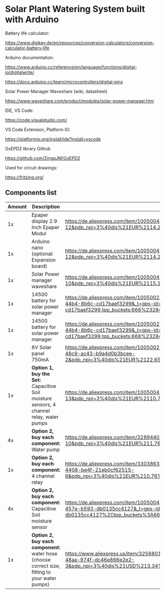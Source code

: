 # Solar Plant Watering System built with Arduino

Battery life calculator:

https://www.digikey.de/en/resources/conversion-calculators/conversion-calculator-battery-life

Arduino documentation:

https://www.arduino.cc/reference/en/language/functions/digital-io/digitalwrite/

https://docs.arduino.cc/learn/microcontrollers/digital-pins

Solar Power Manager Waveshare (wiki, datasheet)

https://www.waveshare.com/product/modules/solar-power-manager.htm

IDE, VS Code:

https://code.visualstudio.com/ 

VS Code Extension, Platform IO:

https://platformio.org/install/ide?install=vscode

GxEPD2 library Github

https://github.com/ZinggJM/GxEPD2


Used for circuit drawings:

https://fritzing.org/


## Components list

| Amount | Description | Link |
| ----------- | ----------- | ----------- |
|1x|Epaper display 2.9 Inch Epaper Modul | https://de.aliexpress.com/item/1005004617824133.html?spm=a2g0o.productlist.main.25.45a93583sWOFOR&algo_pvid=42e690ac-add2-4249-b54f-315f9d26e110&algo_exp_id=42e690ac-add2-4249-b54f-315f9d26e110-12&pdp_npi=3%40dis%21EUR%2114.26%2111.55%21%21%21%21%21%40214528be16851114736163576d076c%2112000029851036446%21sea%21DE%210&curPageLogUid=v2SHIqHgEITO |
|1x|Arduino nano (optional: Expansion board)| https://de.aliexpress.com/item/1005004617824133.html?spm=a2g0o.productlist.main.25.45a93583sWOFOR&algo_pvid=42e690ac-add2-4249-b54f-315f9d26e110&algo_exp_id=42e690ac-add2-4249-b54f-315f9d26e110-12&pdp_npi=3%40dis%21EUR%2114.26%2111.55%21%21%21%21%21%40214528be16851114736163576d076c%2112000029851036446%21sea%21DE%210&curPageLogUid=v2SHIqHgEITO |
|1x|Solar Power manager waveshare| https://de.aliexpress.com/item/1005004502446555.html?spm=a2g0o.productlist.main.19.17d5633aKWl372&algo_pvid=c2e7cacf-30be-4a57-a757-63fa3489572f&algo_exp_id=c2e7cacf-30be-4a57-a757-63fa3489572f-10&pdp_npi=3%40dis%21EUR%2115.18%218.33%21%21%21%21%21%40214528be16851729245793920d076c%2112000029388612265%21sea%21DE%210&curPageLogUid=el5HMSAH0Aup |
|1x|14500 battery for solar power manager| https://de.aliexpress.com/item/1005002166104063.html?spm=a2g0o.detail.1000014.23.71c068f74b5cLz&gps-id=pcDetailBottomMoreOtherSeller&scm=1007.40000.333918.0&scm_id=1007.40000.333918.0&scm-url=1007.40000.333918.0&pvid=6bcdfb38-1ff9-44b4-8b6c-cd17baef3299&_t=gps-id:pcDetailBottomMoreOtherSeller,scm-url:1007.40000.333918.0,pvid:6bcdfb38-1ff9-44b4-8b6c-cd17baef3299,tpp_buckets:668%232846%238109%23263&pdp_npi=3%40dis%21EUR%216.08%213.95%21%21%21%21%21%40211b444316851728897492146eb223%2112000018922784583%21rec%21DE%21 |
|1x|14500 battery for solar power manager| https://de.aliexpress.com/item/1005002166104063.html?spm=a2g0o.detail.1000014.23.71c068f74b5cLz&gps-id=pcDetailBottomMoreOtherSeller&scm=1007.40000.333918.0&scm_id=1007.40000.333918.0&scm-url=1007.40000.333918.0&pvid=6bcdfb38-1ff9-44b4-8b6c-cd17baef3299&_t=gps-id:pcDetailBottomMoreOtherSeller,scm-url:1007.40000.333918.0,pvid:6bcdfb38-1ff9-44b4-8b6c-cd17baef3299,tpp_buckets:668%232846%238109%23263&pdp_npi=3%40dis%21EUR%216.08%213.95%21%21%21%21%21%40211b444316851728897492146eb223%2112000018922784583%21rec%21DE%21 |
|1x|6V Solar panel 750mA| https://de.aliexpress.com/item/1005002326120433.html?spm=a2g0o.productlist.main.5.294865e3Ikzwh6&algo_pvid=0749a7e9-d580-48c9-ac43-b9a4d0b3bcee&aem_p4p_detail=202305270032387898518033595280006144314&algo_exp_id=0749a7e9-d580-48c9-ac43-b9a4d0b3bcee-2&pdp_npi=3%40dis%21EUR%2122.65%2112.23%21%21%21%21%21%402100baf316851727584552571d0774%2112000020099392681%21sea%21DE%210&curPageLogUid=rJUDsyZp85wA&p4p_pvid=202305270032387898518033595280006144314_3 |
|1x|**Option 1, buy the Set:** Capacitive Soil moisture sensors, 4 channel relay, water pumps | https://de.aliexpress.com/item/1005004883806299.html?spm=a2g0o.productlist.main.27.3b8829d56UTQhi&algo_pvid=865e5dc3-f460-4a22-9787-9240f20d9357&algo_exp_id=865e5dc3-f460-4a22-9787-9240f20d9357-13&pdp_npi=3%40dis%21EUR%2110.73%217.51%21%21%21%21%21%402100bfe316851115430548249d0745%2112000030882674489%21sea%21DE%210&curPageLogUid=EVobKUv7Xypc |
|4x|**Option 2, buy each component:** Water pump | https://de.aliexpress.com/item/32894401053.html?spm=a2g0o.productlist.main.21.60b4171ce6FAyb&algo_pvid=0bb46303-e11b-48ae-aadc-16a070d131aa&algo_exp_id=0bb46303-e11b-48ae-aadc-16a070d131aa-10&pdp_npi=3%40dis%21EUR%211.76%211.67%21%21%21%21%21%402100b77316851730343803536d0753%2165766185249%21sea%21DE%210&curPageLogUid=qzupIT60mWhW |
|1x|**Option 2, buy each component:** 4 channel relay| https://de.aliexpress.com/item/33038634587.html?spm=a2g0o.productlist.main.13.762c3c60Sbo6Co&algo_pvid=7dd58c14-edd9-4408-be4f-21eb0cf62515&aem_p4p_detail=202305270032151741749160589240006230843&algo_exp_id=7dd58c14-edd9-4408-be4f-21eb0cf62515-6&pdp_npi=3%40dis%21EUR%210.76%210.69%21%21%21%21%21%402100b78b16851727356672811d07b2%2167329513675%21sea%21DE%210&curPageLogUid=7ssF3zmyVYZS&p4p_pvid=202305270032151741749160589240006230843_7 |
|4x|**Option 2, buy each component:** Capacitive Soil moisture sensor | https://de.aliexpress.com/item/1005004819365767.html?spm=a2g0o.detail.1000060.2.65912456LkKou6&gps-id=pcDetailBottomMoreThisSeller&scm=1007.13339.291025.0&scm_id=1007.13339.291025.0&scm-url=1007.13339.291025.0&pvid=a3ebdfe6-69e3-457e-b593-db0135cc4127&_t=gps-id%3ApcDetailBottomMoreThisSeller%2Cscm-url%3A1007.13339.291025.0%2Cpvid%3Aa3ebdfe6-69e3-457e-b593-db0135cc4127%2Ctpp_buckets%3A668%232846%238109%231935&pdp_npi=3%40dis%21EUR%210.75%210.52%21%21%21%21%21%40211b444316851726957077122eb223%2112000030608627682%21rec%21DE%21&gatewayAdapt=glo2deu |
|1x|**Option 2, buy each component:** water hose (choose correct size, fitting to your water pumps) | https://www.aliexpress.us/item/3256801690287960.html?spm=a2g0o.productlist.main.7.a7147cd5bh4fnB&algo_pvid=7f28ff01-e44f-48aa-974f-dc46e866e2e2&aem_p4p_detail=202305310403221389360746435530000161482&algo_exp_id=7f28ff01-e44f-48aa-974f-dc46e866e2e2-3&pdp_npi=3%40dis%21USD%213.34%212.84%21%21%21%21%21%402100bbf516855310028117969d0745%2112000032540955678%21sea%21US%210&curPageLogUid=3xzFwCqp4QUj&p4p_pvid=202305310403221389360746435530000161482_4 |
